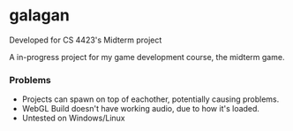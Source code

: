 # galagan

Developed for CS 4423's Midterm project

A in-progress project for my game development course, the midterm game.

### Problems

- Projects can spawn on top of eachother, potentially causing problems.
- WebGL Build doesn't have working audio, due to how it's loaded.
- Untested on Windows/Linux